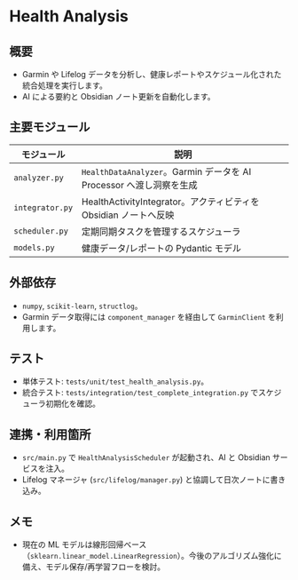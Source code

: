 # Health Analysis

## 概要
- Garmin や Lifelog データを分析し、健康レポートやスケジュール化された統合処理を実行します。
- AI による要約と Obsidian ノート更新を自動化します。

## 主要モジュール
| モジュール | 説明 |
| --- | --- |
| `analyzer.py` | `HealthDataAnalyzer`。Garmin データを AI Processor へ渡し洞察を生成 |
| `integrator.py` | HealthActivityIntegrator。アクティビティを Obsidian ノートへ反映 |
| `scheduler.py` | 定期同期タスクを管理するスケジューラ |
| `models.py` | 健康データ/レポートの Pydantic モデル |

## 外部依存
- `numpy`, `scikit-learn`, `structlog`。
- Garmin データ取得には `component_manager` を経由して `GarminClient` を利用します。

## テスト
- 単体テスト: `tests/unit/test_health_analysis.py`。
- 統合テスト: `tests/integration/test_complete_integration.py` でスケジューラ初期化を確認。

## 連携・利用箇所
- `src/main.py` で `HealthAnalysisScheduler` が起動され、AI と Obsidian サービスを注入。
- Lifelog マネージャ (`src/lifelog/manager.py`) と協調して日次ノートに書き込み。

## メモ
- 現在の ML モデルは線形回帰ベース（`sklearn.linear_model.LinearRegression`）。今後のアルゴリズム強化に備え、モデル保存/再学習フローを検討。
